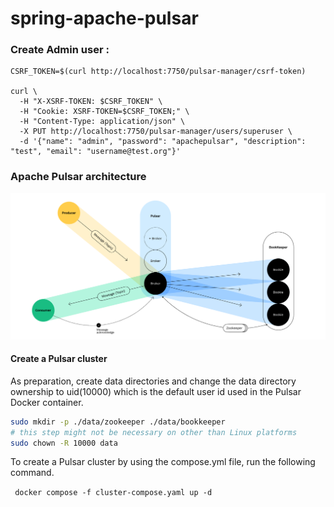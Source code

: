 # spring-apache-pulsar


### Create Admin user :

```
CSRF_TOKEN=$(curl http://localhost:7750/pulsar-manager/csrf-token)

curl \
  -H "X-XSRF-TOKEN: $CSRF_TOKEN" \
  -H "Cookie: XSRF-TOKEN=$CSRF_TOKEN;" \
  -H "Content-Type: application/json" \
  -X PUT http://localhost:7750/pulsar-manager/users/superuser \
  -d '{"name": "admin", "password": "apachepulsar", "description": "test", "email": "username@test.org"}'
```

### Apache Pulsar architecture 

![pulsar](pulsar.png)


#### Create a Pulsar cluster
As preparation, create data directories and change the data directory ownership to uid(10000) which is the default user id used in the Pulsar Docker container.
```bash
sudo mkdir -p ./data/zookeeper ./data/bookkeeper
# this step might not be necessary on other than Linux platforms
sudo chown -R 10000 data
```

To create a Pulsar cluster by using the compose.yml file, run the following command.

` docker compose -f cluster-compose.yaml up -d`
